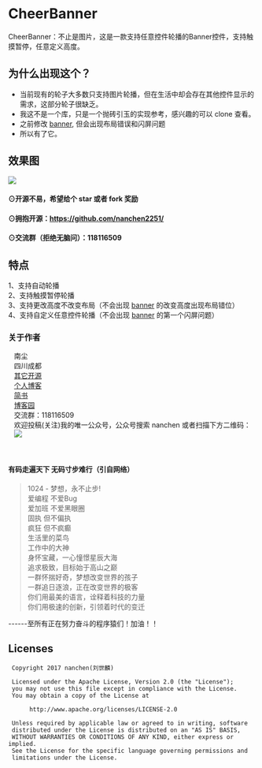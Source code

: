 # CheerBanner
CheerBanner：不止是图片，这是一款支持任意控件轮播的Banner控件，支持触摸暂停，任意定义高度。

## 为什么出现这个？

- 当前现有的轮子大多数只支持图片轮播，但在生活中却会存在其他控件显示的需求，这部分轮子很缺乏。
- 我这不是一个库，只是一个抛砖引玉的实现参考，感兴趣的可以 clone 查看。
- 之前修改 [banner](https://github.com/youth5201314/banner), 但会出现布局错误和闪屏问题
- 所以有了它。

## 效果图<br>
![](https://github.com/nanchen2251/CheerBanner/blob/master/GIF.gif)

#### ⊙开源不易，希望给个 star 或者 fork 奖励
#### ⊙拥抱开源：https://github.com/nanchen2251/
#### ⊙交流群（拒绝无脑问）：118116509

## 特点
  1、支持自动轮播<br>
  2、支持触摸暂停轮播<br>
  3、支持更改高度不改变布局（不会出现 [banner](https://github.com/youth5201314/banner) 的改变高度出现布局错位）<br>
  4、支持自定义任意控件轮播（不会出现 [banner](https://github.com/youth5201314/banner) 的第一个闪屏问题）<br>


### 关于作者
    南尘<br>
    四川成都<br>
    [其它开源](https://github.com/nanchen2251/)<br>
    [个人博客](https://nanchen2251.github.io/)<br>
    [简书](http://www.jianshu.com/u/f690947ed5a6)<br>
    [博客园](http://www.cnblogs.com/liushilin/)<br>
    交流群：118116509<br>
    欢迎投稿(关注)我的唯一公众号，公众号搜索 nanchen 或者扫描下方二维码：<br>
    ![](http://images2015.cnblogs.com/blog/845964/201707/845964-20170718083641599-1963842541.jpg)

    
#### 有码走遍天下 无码寸步难行（引自网络）

> 1024 - 梦想，永不止步!  
爱编程 不爱Bug  
爱加班 不爱黑眼圈  
固执 但不偏执  
疯狂 但不疯癫  
生活里的菜鸟  
工作中的大神  
身怀宝藏，一心憧憬星辰大海  
追求极致，目标始于高山之巅  
一群怀揣好奇，梦想改变世界的孩子  
一群追日逐浪，正在改变世界的极客  
你们用最美的语言，诠释着科技的力量  
你们用极速的创新，引领着时代的变迁  
  
------至所有正在努力奋斗的程序猿们！加油！！  
    
## Licenses
```
 Copyright 2017 nanchen(刘世麟)

 Licensed under the Apache License, Version 2.0 (the "License");
 you may not use this file except in compliance with the License.
 You may obtain a copy of the License at

      http://www.apache.org/licenses/LICENSE-2.0

 Unless required by applicable law or agreed to in writing, software
 distributed under the License is distributed on an "AS IS" BASIS,
 WITHOUT WARRANTIES OR CONDITIONS OF ANY KIND, either express or implied.
 See the License for the specific language governing permissions and
 limitations under the License.
```
